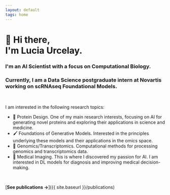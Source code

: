 ```yaml
---
layout: default
tags: home
---
```


# 👋 Hi there, <br/> I'm Lucia Urcelay.

### I'm an AI Scientist with a focus on Computational Biology.

### Currently, I am a Data Science postgraduate intern at Novartis working on scRNAseq Foundational Models.

<br>

I am interested in the following research topics:

- 🔬 Protein Design. One of my main research interests, focusing on AI for generating novel proteins and exploring their applications in science and medicine.
- 🖌 Foundations of Generative Models.  Interested in the principles underlying these models and their applications in the omics space. 
- 🧬 Genomics/Transcriptomics. Computational methods for processing genomics and transcriptomics data.
- 🩻 Medical Imaging. This is where I discovered my passion for AI. I am interested in DL models for diagnosis and improving medical decision-making.

<br>

[**See publications →**]({{ site.baseurl }}/publications)
